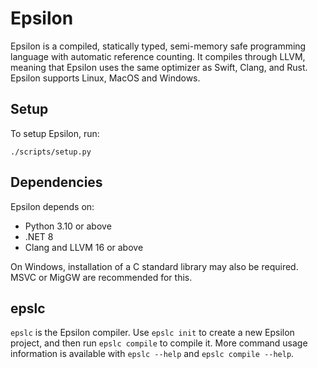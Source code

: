 # Epsilon

Epsilon is a compiled, statically typed, semi-memory safe programming language with automatic reference counting. It compiles through LLVM, meaning that Epsilon uses the same optimizer as Swift, Clang, and Rust. Epsilon supports Linux, MacOS and Windows.

## Setup

To setup Epsilon, run:

    ./scripts/setup.py

## Dependencies

Epsilon depends on:

* Python 3.10 or above
* .NET 8
* Clang and LLVM 16 or above

On Windows, installation of a C standard library may also be required. MSVC or MigGW are recommended for this.

## epslc

`epslc` is the Epsilon compiler. Use `epslc init` to create a new Epsilon project, and then run `epslc compile` to compile it. More command usage information is available with `epslc --help` and `epslc compile --help`.
